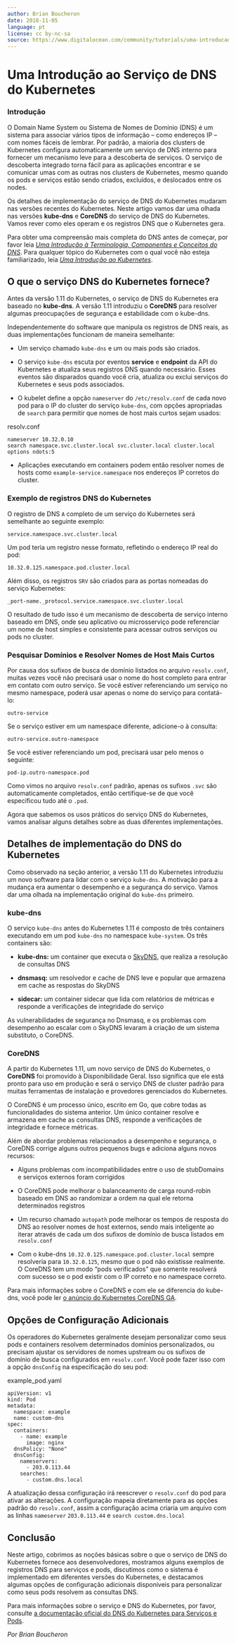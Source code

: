 ```yaml
---
author: Brian Boucheron
date: 2018-11-05
language: pt
license: cc by-nc-sa
source: https://www.digitalocean.com/community/tutorials/uma-introducao-ao-servico-de-dns-do-kubernetes-pt
---
```


# Uma Introdução ao Serviço de DNS do Kubernetes

### Introdução

O Domain Name System ou Sistema de Nomes de Domínio (DNS) é um sistema para associar vários tipos de informação – como endereços IP – com nomes fáceis de lembrar. Por padrão, a maioria dos clusters de Kubernetes configura automaticamente um serviço de DNS interno para fornecer um mecanismo leve para a descoberta de serviços. O serviço de descoberta integrado torna fácil para as aplicações encontrar e se comunicar umas com as outras nos clusters de Kubernetes, mesmo quando os pods e serviços estão sendo criados, excluídos, e deslocados entre os nodes.

Os detalhes de implementação do serviço de DNS do Kubernetes mudaram nas versões recentes do Kubernetes. Neste artigo vamos dar uma olhada nas versões **kube-dns** e **CoreDNS** do serviço de DNS do Kubernetes. Vamos rever como eles operam e os registros DNS que o Kubernetes gera.

Para obter uma compreensão mais completa do DNS antes de começar, por favor leia _[Uma Introdução à Terminologia, Componentes e Conceitos do DNS](an-introduction-to-dns-terminology-components-and-concepts)_. Para qualquer tópico do Kubernetes com o qual você não esteja familiarizado, leia _[Uma Introdução ao Kubernetes](uma-introducao-ao-kubernetes-pt)_.

## O que o serviço DNS do Kubernetes fornece?

Antes da versão 1.11 do Kubernetes, o serviço de DNS do Kubernetes era baseado no **kube-dns**. A versão 1.11 introduziu o **CoreDNS** para resolver algumas preocupações de segurança e estabilidade com o kube-dns.

Independentemente do software que manipula os registros de DNS reais, as duas implementações funcionam de maneira semelhante:

- Um serviço chamado `kube-dns` e um ou mais pods são criados. 

- O serviço `kube-dns` escuta por eventos **service** e **endpoint** da API do Kubernetes e atualiza seus registros DNS quando necessário. Esses eventos são disparados quando você cria, atualiza ou exclui serviços do Kubernetes e seus pods associados.

- O kubelet define a opção `nameserver` do `/etc/resolv.conf` de cada novo pod para o IP do cluster do serviço `kube-dns`, com opções apropriadas de `search` para permitir que nomes de host mais curtos sejam usados: 

resolv.conf

    
    nameserver 10.32.0.10
    search namespace.svc.cluster.local svc.cluster.local cluster.local
    options ndots:5

- Aplicações executando em containers podem então resolver nomes de hosts como `example-service.namespace` nos endereços IP corretos do cluster. 

### Exemplo de registros DNS do Kubernetes

O registro de DNS `A` completo de um serviço do Kubernetes será semelhante ao seguinte exemplo:

    service.namespace.svc.cluster.local

Um pod teria um registro nesse formato, refletindo o endereço IP real do pod:

    10.32.0.125.namespace.pod.cluster.local

Além disso, os registros `SRV` são criados para as portas nomeadas do serviço Kubernetes:

    _port-name._protocol.service.namespace.svc.cluster.local

O resultado de tudo isso é um mecanismo de descoberta de serviço interno baseado em DNS, onde seu aplicativo ou microsserviço pode referenciar um nome de host simples e consistente para acessar outros serviços ou pods no cluster.

### Pesquisar Domínios e Resolver Nomes de Host Mais Curtos

Por causa dos sufixos de busca de domínio listados no arquivo `resolv.conf`, muitas vezes você não precisará usar o nome do host completo para entrar em contato com outro serviço. Se você estiver referenciando um serviço no mesmo namespace, poderá usar apenas o nome do serviço para contatá-lo:

    outro-service

Se o serviço estiver em um namespace diferente, adicione-o à consulta:

    outro-service.outro-namespace

Se você estiver referenciando um pod, precisará usar pelo menos o seguinte:

    pod-ip.outro-namespace.pod

Como vimos no arquivo `resolv.conf` padrão, apenas os sufixos `.svc` são automaticamente completados, então certifique-se de que você especificou tudo até o `.pod`.

Agora que sabemos os usos práticos do serviço DNS do Kubernetes, vamos analisar alguns detalhes sobre as duas diferentes implementações.

## Detalhes de implementação do DNS do Kubernetes

Como observado na seção anterior, a versão 1.11 do Kubernetes introduziu um novo software para lidar com o serviço `kube-dns`. A motivação para a mudança era aumentar o desempenho e a segurança do serviço. Vamos dar uma olhada na implementação original do `kube-dns` primeiro.

### kube-dns

O serviço `kube-dns` antes do Kubernetes 1.11 é composto de três containers executando em um pod `kube-dns` no namespace `kube-system`. Os três containers são:

- **kube-dns:** um container que executa o [SkyDNS](https://github.com/skynetservices/skydns), que realiza a resolução de consultas DNS

- **dnsmasq:** um resolvedor e cache de DNS leve e popular que armazena em cache as respostas do SkyDNS

- **sidecar:** um container sidecar que lida com relatórios de métricas e responde a verificações de integridade do serviço

As vulnerabilidades de segurança no Dnsmasq, e os problemas com desempenho ao escalar com o SkyDNS levaram à criação de um sistema substituto, o CoreDNS.

### CoreDNS

A partir do Kubernetes 1.11, um novo serviço de DNS do Kubernetes, o **CoreDNS** foi promovido à Disponibilidade Geral. Isso significa que ele está pronto para uso em produção e será o serviço DNS de cluster padrão para muitas ferramentas de instalação e provedores gerenciados do Kubernetes.

O CoreDNS é um processo único, escrito em Go, que cobre todas as funcionalidades do sistema anterior. Um único container resolve e armazena em cache as consultas DNS, responde a verificações de integridade e fornece métricas.

Além de abordar problemas relacionados a desempenho e segurança, o CoreDNS corrige alguns outros pequenos bugs e adiciona alguns novos recursos:

- Alguns problemas com incompatibilidades entre o uso de stubDomains e serviços externos foram corrigidos

- O CoreDNS pode melhorar o balanceamento de carga round-robin baseado em DNS ao randomizar a ordem na qual ele retorna determinados registros

- Um recurso chamado `autopath` pode melhorar os tempos de resposta do DNS ao resolver nomes de host externos, sendo mais inteligente ao iterar através de cada um dos sufixos de domínio de busca listados em `resolv.conf`

- Com o kube-dns `10.32.0.125.namespace.pod.cluster.local` sempre resolveria para `10.32.0.125`, mesmo que o pod não existisse realmente. O CoreDNS tem um modo “pods verificados” que somente resolverá com sucesso se o pod existir com o IP correto e no namespace correto.

Para mais informações sobre o CoreDNS e com ele se diferencia do kube-dns, você pode ler [o anúncio do Kubernetes CoreDNS GA](https://kubernetes.io/blog/2018/07/10/coredns-ga-for-kubernetes-cluster-dns/).

## Opções de Configuração Adicionais

Os operadores do Kubernetes geralmente desejam personalizar como seus pods e containers resolvem determinados domínios personalizados, ou precisam ajustar os servidores de nomes upstream ou os sufixos de domínio de busca configurados em `resolv.conf`. Você pode fazer isso com a opção `dnsConfig` na especificação do seu pod:

example\_pod.yaml

    
    apiVersion: v1
    kind: Pod
    metadata:
      namespace: example
      name: custom-dns
    spec:
      containers:
        - name: example
          image: nginx
      dnsPolicy: "None"
      dnsConfig:
        nameservers:
          - 203.0.113.44
        searches:
          - custom.dns.local

A atualização dessa configuração irá reescrever o `resolv.conf` do pod para ativar as alterações. A configuração mapeia diretamente para as opções padrão do `resolv.conf`, assim a configuração acima criaria um arquivo com as linhas `nameserver` `203.0.113.44` e `search custom.dns.local`

## Conclusão

Neste artigo, cobrimos as noções básicas sobre o que o serviço de DNS do Kubernetes fornece aos desenvolvedores, mostramos alguns exemplos de registros DNS para serviços e pods, discutimos como o sistema é implementado em diferentes versões do Kubernetes, e destacamos algumas opções de configuração adicionais disponíveis para personalizar como seus pods resolvem as consultas DNS.

Para mais informações sobre o serviço e DNS do Kubernetes, por favor, consulte [a documentação oficial do DNS do Kubernetes para Serviços e Pods](https://kubernetes.io/docs/concepts/services-networking/dns-pod-service/).

_Por Brian Boucheron_
